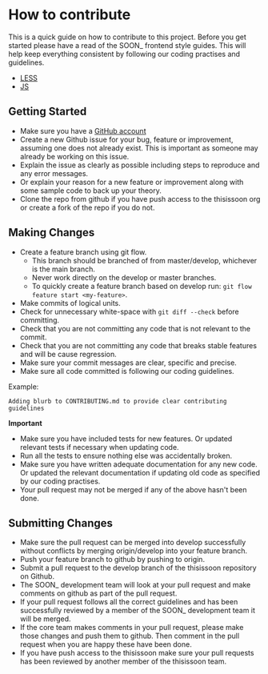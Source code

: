 # How to contribute

This is a quick guide on how to contribute to this project. Before you get started please have a read of the SOON_ frontend style guides. This will help keep everything consistent by following our coding practises and guidelines.
- [LESS](https://github.com/thisissoon/Handbook/blob/master/styleguides/css.md)
- [JS](https://github.com/thisissoon/Handbook/blob/master/styleguides/js.md)

## Getting Started

- Make sure you have a [GitHub account](https://github.com/signup/free)
- Create a new Github issue for your bug, feature or improvement, assuming one does not already exist. This is important as someone may already be working on this issue.
- Explain the issue as clearly as possible including steps to reproduce and any error messages.
- Or explain your reason for a new feature or improvement along with some sample code to back up your theory.
- Clone the repo from github if you have push access to the thisissoon org or create a fork of the repo if you do not.

## Making Changes

- Create a feature branch using git flow.
  - This branch should be branched of from master/develop, whichever is the main branch.
  - Never work directly on the develop or master branches.
  - To quickly create a feature branch based on develop run: `git flow feature start <my-feature>`.
- Make commits of logical units.
- Check for unnecessary white-space with `git diff --check` before committing.
- Check that you are not committing any code that is not relevant to the commit.
- Check that you are not committing any code that breaks stable features and will be cause regression.
- Make sure your commit messages are clear, specific and precise.
- Make sure all code committed is following our coding guidelines.

Example:

````
Adding blurb to CONTRIBUTING.md to provide clear contributing guidelines
````
__Important__

- Make sure you have included tests for new features. Or updated relevant tests if necessary when updating code.
- Run all the tests to ensure nothing else was accidentally broken.
- Make sure you have written adequate documentation for any new code. Or updated the relevant documentation if updating old code as specified by our coding practises.
- Your pull request may not be merged if any of the above hasn't been done.

## Submitting Changes

- Make sure the pull request can be merged into develop successfully without conflicts by merging origin/develop into your feature branch.
- Push your feature branch to github by pushing to origin.
- Submit a pull request to the develop branch of the thisissoon repository on Github.
- The SOON_ development team will look at your pull request and make comments on github as part of the pull request.
- If your pull request follows all the correct guidelines and has been successfully reviewed by a member of the SOON_ development team it will be merged.
- If the core team makes comments in your pull request, please make those changes and push them to github. Then comment in the pull request when you are happy these have been done.
- If you have push access to the thisissoon make sure your pull requests has been reviewed by another member of the thisissoon team.

